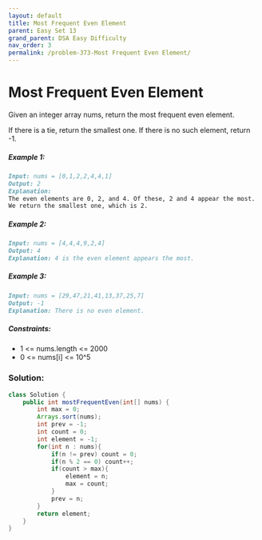```yaml
---
layout: default
title: Most Frequent Even Element
parent: Easy Set 13
grand_parent: DSA Easy Difficulty
nav_order: 3
permalink: /problem-373-Most Frequent Even Element/
---
```

# Most Frequent Even Element
Given an integer array nums, return the most frequent even element.

If there is a tie, return the smallest one. If there is no such element, return -1.

##### Example 1:
```markdown
Input: nums = [0,1,2,2,4,4,1]
Output: 2
Explanation:
The even elements are 0, 2, and 4. Of these, 2 and 4 appear the most.
We return the smallest one, which is 2.
```
##### Example 2:
```markdown
Input: nums = [4,4,4,9,2,4]
Output: 4
Explanation: 4 is the even element appears the most.
```
##### Example 3:
```markdown
Input: nums = [29,47,21,41,13,37,25,7]
Output: -1
Explanation: There is no even element.
```
##### Constraints:
* 1 <= nums.length <= 2000
* 0 <= nums[i] <= 10^5

### Solution:
```java
class Solution {
    public int mostFrequentEven(int[] nums) {
        int max = 0;
        Arrays.sort(nums);
        int prev = -1;
        int count = 0;
        int element = -1;
        for(int n : nums){
            if(n != prev) count = 0;
            if(n % 2 == 0) count++;
            if(count > max){
                element = n;
                max = count;
            }
            prev = n;
        }
        return element;
    }
}
```